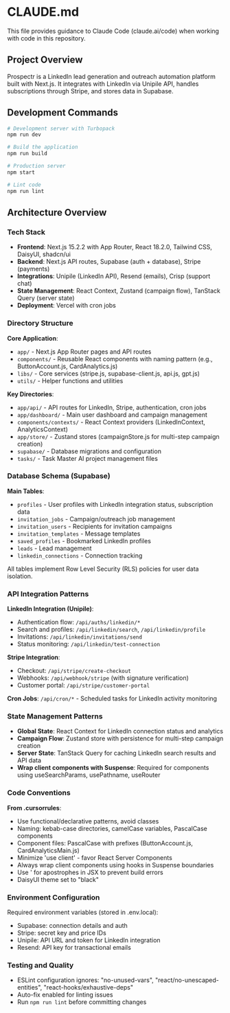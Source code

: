 # CLAUDE.md

This file provides guidance to Claude Code (claude.ai/code) when working with code in this repository.

## Project Overview

Prospectr is a LinkedIn lead generation and outreach automation platform built with Next.js. It integrates with LinkedIn via Unipile API, handles subscriptions through Stripe, and stores data in Supabase.

## Development Commands

```bash
# Development server with Turbopack
npm run dev

# Build the application  
npm run build

# Production server
npm start

# Lint code
npm run lint
```

## Architecture Overview

### Tech Stack
- **Frontend**: Next.js 15.2.2 with App Router, React 18.2.0, Tailwind CSS, DaisyUI, shadcn/ui
- **Backend**: Next.js API routes, Supabase (auth + database), Stripe (payments)
- **Integrations**: Unipile (LinkedIn API), Resend (emails), Crisp (support chat)
- **State Management**: React Context, Zustand (campaign flow), TanStack Query (server state)
- **Deployment**: Vercel with cron jobs

### Directory Structure

**Core Application**:
- `app/` - Next.js App Router pages and API routes
- `components/` - Reusable React components with naming pattern (e.g., ButtonAccount.js, CardAnalytics.js)
- `libs/` - Core services (stripe.js, supabase-client.js, api.js, gpt.js)
- `utils/` - Helper functions and utilities

**Key Directories**:
- `app/api/` - API routes for LinkedIn, Stripe, authentication, cron jobs
- `app/dashboard/` - Main user dashboard and campaign management
- `components/contexts/` - React Context providers (LinkedInContext, AnalyticsContext)
- `app/store/` - Zustand stores (campaignStore.js for multi-step campaign creation)
- `supabase/` - Database migrations and configuration
- `tasks/` - Task Master AI project management files

### Database Schema (Supabase)

**Main Tables**:
- `profiles` - User profiles with LinkedIn integration status, subscription data
- `invitation_jobs` - Campaign/outreach job management  
- `invitation_users` - Recipients for invitation campaigns
- `invitation_templates` - Message templates
- `saved_profiles` - Bookmarked LinkedIn profiles
- `leads` - Lead management
- `linkedin_connections` - Connection tracking

All tables implement Row Level Security (RLS) policies for user data isolation.

### API Integration Patterns

**LinkedIn Integration (Unipile)**:
- Authentication flow: `/api/auths/linkedin/*`
- Search and profiles: `/api/linkedin/search`, `/api/linkedin/profile`
- Invitations: `/api/linkedin/invitations/send`
- Status monitoring: `/api/linkedin/test-connection`

**Stripe Integration**:
- Checkout: `/api/stripe/create-checkout`
- Webhooks: `/api/webhook/stripe` (with signature verification)
- Customer portal: `/api/stripe/customer-portal`

**Cron Jobs**: `/api/cron/*` - Scheduled tasks for LinkedIn activity monitoring

### State Management Patterns

- **Global State**: React Context for LinkedIn connection status and analytics
- **Campaign Flow**: Zustand store with persistence for multi-step campaign creation
- **Server State**: TanStack Query for caching LinkedIn search results and API data
- **Wrap client components with Suspense**: Required for components using useSearchParams, usePathname, useRouter

### Code Conventions

**From .cursorrules**:
- Use functional/declarative patterns, avoid classes
- Naming: kebab-case directories, camelCase variables, PascalCase components
- Component files: PascalCase with prefixes (ButtonAccount.js, CardAnalyticsMain.js)
- Minimize 'use client' - favor React Server Components
- Always wrap client components using hooks in Suspense boundaries
- Use &apos; for apostrophes in JSX to prevent build errors
- DaisyUI theme set to "black"

### Environment Configuration

Required environment variables (stored in .env.local):
- Supabase: connection details and auth
- Stripe: secret key and price IDs  
- Unipile: API URL and token for LinkedIn integration
- Resend: API key for transactional emails

### Testing and Quality

- ESLint configuration ignores: "no-unused-vars", "react/no-unescaped-entities", "react-hooks/exhaustive-deps"
- Auto-fix enabled for linting issues
- Run `npm run lint` before committing changes